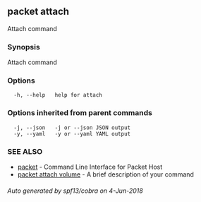 ## packet attach

Attach command

### Synopsis

Attach command

### Options

```
  -h, --help   help for attach
```

### Options inherited from parent commands

```
  -j, --json   -j or --json JSON output
  -y, --yaml   -y or --yaml YAML output
```

### SEE ALSO

* [packet](packet.md)	 - Command Line Interface for Packet Host
* [packet attach volume](packet_attach_volume.md)	 - A brief description of your command

###### Auto generated by spf13/cobra on 4-Jun-2018
